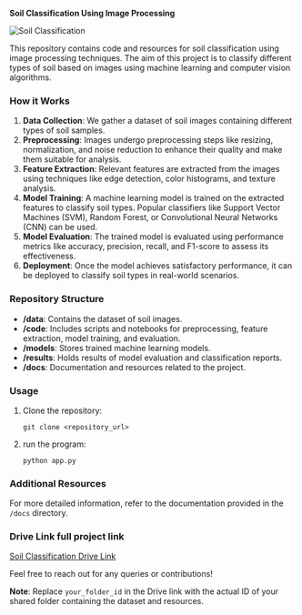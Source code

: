 
**Soil Classification Using Image Processing**

![Soil Classification](image_soil_classification.jpg)

This repository contains code and resources for soil classification using image processing techniques. The aim of this project is to classify different types of soil based on images using machine learning and computer vision algorithms.

### How it Works

1. **Data Collection**: We gather a dataset of soil images containing different types of soil samples.
2. **Preprocessing**: Images undergo preprocessing steps like resizing, normalization, and noise reduction to enhance their quality and make them suitable for analysis.
3. **Feature Extraction**: Relevant features are extracted from the images using techniques like edge detection, color histograms, and texture analysis.
4. **Model Training**: A machine learning model is trained on the extracted features to classify soil types. Popular classifiers like Support Vector Machines (SVM), Random Forest, or Convolutional Neural Networks (CNN) can be used.
5. **Model Evaluation**: The trained model is evaluated using performance metrics like accuracy, precision, recall, and F1-score to assess its effectiveness.
6. **Deployment**: Once the model achieves satisfactory performance, it can be deployed to classify soil types in real-world scenarios.

### Repository Structure

- **/data**: Contains the dataset of soil images.
- **/code**: Includes scripts and notebooks for preprocessing, feature extraction, model training, and evaluation.
- **/models**: Stores trained machine learning models.
- **/results**: Holds results of model evaluation and classification reports.
- **/docs**: Documentation and resources related to the project.

### Usage

1. Clone the repository:

   ```
   git clone <repository_url>
   ```
2. run the program:

   ```
   python app.py
   ```

### Additional Resources

For more detailed information, refer to the documentation provided in the `/docs` directory.

### Drive Link full project link

[Soil Classification Drive Link]([https://drive.google.com/drive/folders/your_folder_id](https://drive.google.com/file/d/12DvwGnEt3R1PPl-g12FlJ08lIkytKIoW/view?usp=sharing))

Feel free to reach out for any queries or contributions!

**Note**: Replace `your_folder_id` in the Drive link with the actual ID of your shared folder containing the dataset and resources.
